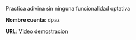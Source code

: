 Practica adivina sin ninguna funcionalidad optativa

**Nombre cuenta**: dpaz

**URL**: [Video demostracion](https://www.youtube.com/watch?v=HI_2dVDA84U&feature=youtu.be)
